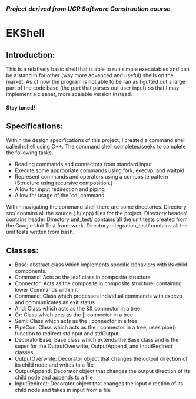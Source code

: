 ### *Project derived from UCR Software Construction course*

# EKShell
## Introduction:
This is a relatively basic shell that is able to run simple executables and can be a stand in for other (way more advanced and useful) shells on the market. As of now the program is not able to be ran as I gutted out a large part of the code base (the part that parses out user input) so that I may implement a cleaner, more scalable version instead.
#### Stay tuned!

## Specifications:
Within the design specifications of this project, I created a command shell called rshell using C++.
The command shell completes/seeks to complete the following tasks. 
- Reading commands and connectors from standard input
- Execute some appropriate commands using fork, execvp, and waitpid.
- Represent commands and operators using a composite pattern (Structure using recursive composition.)
- Allow for input redirection and piping
- Allow for usage of the 'cd' command

Within navigating the command shell there are some directories.
Directory src/ contains all the source (.h/.cpp) files for the project.
Directory header/ contains header
Directory unit_test/ contains all the unit tests created from the Google Unit Test framework.
Directory integration_test/ contains all the unit tests written from bash.

## Classes:
* Base: abstract class which implements specific behaviors with its child components.
* Command: Acts as the leaf class in composite structure
* Connector: Acts as the composite in composite structure, containing lower Commands within it
* Command: Class which processes individual commands with execvp and communicates an exit status
* And: Class which acts as the && connector in a tree
* Or: Class which acts as the || connector in a tree
* Semi: Class which acts as the ; connector in a tree
* PipeCon: Class which acts as the | connector in a tree, uses pipe() function to redirect stdInput and stdOutput
* DecoratorBase: Base class which extends the Base class and is the super for the OutputOverwrite, OutputAppend, and InputRedirect classes
* OutputOverwrite: Decorator object that changes the output direction of its child node and writes to a file 
* OutputAppend: Decorator object that changes the output direction of its child node and appends to a file
* InputRedirect: Decorator object that changes the input direction of its child node and takes in input from a file
